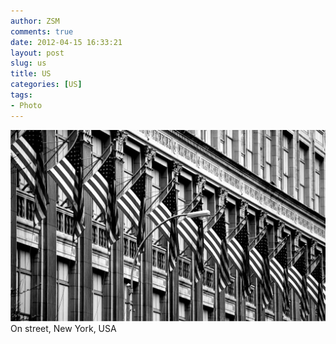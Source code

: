 ```yaml
---
author: ZSM
comments: true
date: 2012-04-15 16:33:21
layout: post
slug: us
title: US
categories: [US]
tags:
- Photo
---
```

![US](/public/thumb/us5.jpg)
On street, New York, USA 
